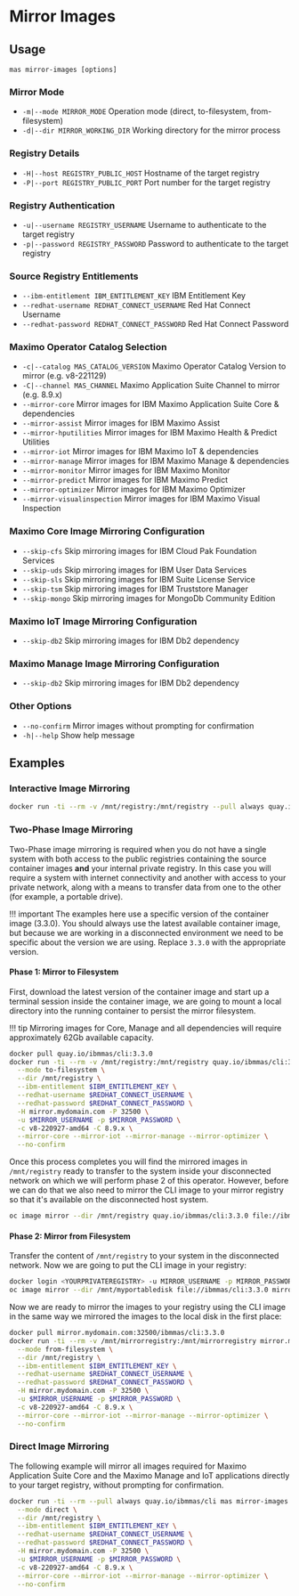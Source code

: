 Mirror Images
===============================================================================

Usage
-------------------------------------------------------------------------------
`mas mirror-images [options]`

### Mirror Mode
- `-m|--mode MIRROR_MODE` Operation mode (direct, to-filesystem, from-filesystem)
- `-d|--dir MIRROR_WORKING_DIR` Working directory for the mirror process

### Registry Details
- `-H|--host REGISTRY_PUBLIC_HOST` Hostname of the target registry
- `-P|--port REGISTRY_PUBLIC_PORT` Port number for the target registry

### Registry Authentication
- `-u|--username REGISTRY_USERNAME` Username to authenticate to the target registry
- `-p|--password REGISTRY_PASSWORD` Password to authenticate to the target registry

### Source Registry Entitlements
- `--ibm-entitlement IBM_ENTITLEMENT_KEY` IBM Entitlement Key
- `--redhat-username REDHAT_CONNECT_USERNAME` Red Hat Connect Username
- `--redhat-password REDHAT_CONNECT_PASSWORD` Red Hat Connect Password

### Maximo Operator Catalog Selection
- `-c|--catalog MAS_CATALOG_VERSION` Maximo Operator Catalog Version to mirror (e.g. v8-221129)
- `-C|--channel MAS_CHANNEL` Maximo Application Suite Channel to mirror (e.g. 8.9.x)
- `--mirror-core` Mirror images for IBM Maximo Application Suite Core & dependencies
- `--mirror-assist`  Mirror images for IBM Maximo Assist
- `--mirror-hputilities` Mirror images for IBM Maximo Health & Predict Utilities
- `--mirror-iot` Mirror images for IBM Maximo IoT & dependencies
- `--mirror-manage` Mirror images for IBM Maximo Manage & dependencies
- `--mirror-monitor` Mirror images for IBM Maximo Monitor
- `--mirror-predict` Mirror images for IBM Maximo Predict
- `--mirror-optimizer` Mirror images for IBM Maximo Optimizer
- `--mirror-visualinspection` Mirror images for IBM Maximo Visual Inspection

### Maximo Core Image Mirroring Configuration
- `--skip-cfs` Skip mirroring images for IBM Cloud Pak Foundation Services
- `--skip-uds` Skip mirroring images for IBM User Data Services
- `--skip-sls` Skip mirroring images for IBM Suite License Service
- `--skip-tsm` Skip mirroring images for IBM Truststore Manager
- `--skip-mongo` Skip mirroring images for MongoDb Community Edition

### Maximo IoT Image Mirroring Configuration
- `--skip-db2` Skip mirroring images for IBM Db2 dependency

### Maximo Manage Image Mirroring Configuration
- `--skip-db2` Skip mirroring images for IBM Db2 dependency

### Other Options
- `--no-confirm` Mirror images without prompting for confirmation
- `-h|--help` Show help message


Examples
-------------------------------------------------------------------------------
### Interactive Image Mirroring
```bash
docker run -ti --rm -v /mnt/registry:/mnt/registry --pull always quay.io/ibmmas/cli mas mirror-images
```

### Two-Phase Image Mirroring
Two-Phase image mirroring is required when you do not have a single system with both access to the public registries containing the source container images **and** your internal private registry.  In this case you will require a system with internet connectivity and another with access to your private network, along with a means to transfer data from one to the other (for example, a portable drive).

!!! important
    The examples here use a specific version of the container image (3.3.0).  You should always use the latest available container image, but because we are working in a disconnected environment we need to be specific about the version we are using.  Replace `3.3.0` with the appropriate version.

#### Phase 1: Mirror to Filesystem
First, download the latest version of the container image and start up a terminal session inside the container image, we are going to mount a local directory into the running container to persist the mirror filesystem.

!!! tip
    Mirroring images for Core, Manage and all dependencies will require approximately 62Gb available capacity.

```bash
docker pull quay.io/ibmmas/cli:3.3.0
docker run -ti --rm -v /mnt/registry:/mnt/registry quay.io/ibmmas/cli:3.3.0 mas mirror-images \
  --mode to-filesystem \
  --dir /mnt/registry \
  --ibm-entitlement $IBM_ENTITLEMENT_KEY \
  --redhat-username $REDHAT_CONNECT_USERNAME \
  --redhat-password $REDHAT_CONNECT_PASSWORD \
  -H mirror.mydomain.com -P 32500 \
  -u $MIRROR_USERNAME -p $MIRROR_PASSWORD \
  -c v8-220927-amd64 -C 8.9.x \
  --mirror-core --mirror-iot --mirror-manage --mirror-optimizer \
  --no-confirm
```

Once this process completes you will find the mirrored images in `/mnt/registry` ready to transfer to the system inside your disconnected network on which we will perform phase 2 of this operator.  However, before we can do that we also need to mirror the CLI image to your mirror registry so that it's available on the disconnected host system.

```bash
oc image mirror --dir /mnt/registry quay.io/ibmmas/cli:3.3.0 file://ibmmas/cli:3.3.0
```


#### Phase 2: Mirror from Filesystem
Transfer the content of `/mnt/registry` to your system in the disconnected network.  Now we are going to put the CLI image in your registry:

```bash
docker login <YOURPRIVATEREGISTRY> -u MIRROR_USERNAME -p MIRROR_PASSWORD
oc image mirror --dir /mnt/myportabledisk file://ibmmas/cli:3.3.0 mirror.mydomain.com:32500/ibmmas/cli:3.3.0
```

Now we are ready to mirror the images to your registry using the CLI image in the same way we mirrored the images to the local disk in the first place:

```bash
docker pull mirror.mydomain.com:32500/ibmmas/cli:3.3.0
docker run -ti --rm -v /mnt/mirrorregistry:/mnt/mirrorregistry mirror.mydomain.com:32500/ibmmas/cli:3.3.0 mas mirror-images \
  --mode from-filesystem \
  --dir /mnt/registry \
  --ibm-entitlement $IBM_ENTITLEMENT_KEY \
  --redhat-username $REDHAT_CONNECT_USERNAME \
  --redhat-password $REDHAT_CONNECT_PASSWORD \
  -H mirror.mydomain.com -P 32500 \
  -u $MIRROR_USERNAME -p $MIRROR_PASSWORD \
  -c v8-220927-amd64 -C 8.9.x \
  --mirror-core --mirror-iot --mirror-manage --mirror-optimizer \
  --no-confirm
```


### Direct Image Mirroring
The following example will mirror all images required for Maximo Application Suite Core and the Maximo Manage and IoT applications directly to your target registry, without prompting for confirmation.

```bash
docker run -ti --rm --pull always quay.io/ibmmas/cli mas mirror-images \
  --mode direct \
  --dir /mnt/registry \
  --ibm-entitlement $IBM_ENTITLEMENT_KEY \
  --redhat-username $REDHAT_CONNECT_USERNAME \
  --redhat-password $REDHAT_CONNECT_PASSWORD \
  -H mirror.mydomain.com -P 32500 \
  -u $MIRROR_USERNAME -p $MIRROR_PASSWORD \
  -c v8-220927-amd64 -C 8.9.x \
  --mirror-core --mirror-iot --mirror-manage --mirror-optimizer \
  --no-confirm
```
